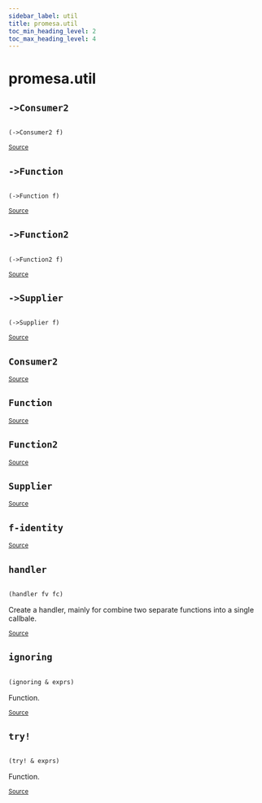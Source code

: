 ```yaml
---
sidebar_label: util
title: promesa.util
toc_min_heading_level: 2
toc_max_heading_level: 4
---
```


# <a name="promesa.util">promesa.util</a>






## <a name="promesa.util/->Consumer2">`->Consumer2`</a><a name="promesa.util/->Consumer2"></a>
``` clojure

(->Consumer2 f)
```
<p><sub><a href="https://github.com/funcool/promesa/blob/master/src/promesa/util.cljc#L67-L70">Source</a></sub></p>

## <a name="promesa.util/->Function">`->Function`</a><a name="promesa.util/->Function"></a>
``` clojure

(->Function f)
```
<p><sub><a href="https://github.com/funcool/promesa/blob/master/src/promesa/util.cljc#L37-L40">Source</a></sub></p>

## <a name="promesa.util/->Function2">`->Function2`</a><a name="promesa.util/->Function2"></a>
``` clojure

(->Function2 f)
```
<p><sub><a href="https://github.com/funcool/promesa/blob/master/src/promesa/util.cljc#L61-L64">Source</a></sub></p>

## <a name="promesa.util/->Supplier">`->Supplier`</a><a name="promesa.util/->Supplier"></a>
``` clojure

(->Supplier f)
```
<p><sub><a href="https://github.com/funcool/promesa/blob/master/src/promesa/util.cljc#L32-L34">Source</a></sub></p>

## <a name="promesa.util/Consumer2">`Consumer2`</a><a name="promesa.util/Consumer2"></a>



<p><sub><a href="https://github.com/funcool/promesa/blob/master/src/promesa/util.cljc#L67-L70">Source</a></sub></p>

## <a name="promesa.util/Function">`Function`</a><a name="promesa.util/Function"></a>



<p><sub><a href="https://github.com/funcool/promesa/blob/master/src/promesa/util.cljc#L37-L40">Source</a></sub></p>

## <a name="promesa.util/Function2">`Function2`</a><a name="promesa.util/Function2"></a>



<p><sub><a href="https://github.com/funcool/promesa/blob/master/src/promesa/util.cljc#L61-L64">Source</a></sub></p>

## <a name="promesa.util/Supplier">`Supplier`</a><a name="promesa.util/Supplier"></a>



<p><sub><a href="https://github.com/funcool/promesa/blob/master/src/promesa/util.cljc#L32-L34">Source</a></sub></p>

## <a name="promesa.util/f-identity">`f-identity`</a><a name="promesa.util/f-identity"></a>



<p><sub><a href="https://github.com/funcool/promesa/blob/master/src/promesa/util.cljc#L43-L43">Source</a></sub></p>

## <a name="promesa.util/handler">`handler`</a><a name="promesa.util/handler"></a>
``` clojure

(handler fv fc)
```

Create a handler, mainly for combine two separate functions
  into a single callbale.
<p><sub><a href="https://github.com/funcool/promesa/blob/master/src/promesa/util.cljc#L72-L77">Source</a></sub></p>

## <a name="promesa.util/ignoring">`ignoring`</a><a name="promesa.util/ignoring"></a>
``` clojure

(ignoring & exprs)
```
Function.
<p><sub><a href="https://github.com/funcool/promesa/blob/master/src/promesa/util.cljc#L118-L120">Source</a></sub></p>

## <a name="promesa.util/try!">`try!`</a><a name="promesa.util/try!"></a>
``` clojure

(try! & exprs)
```
Function.
<p><sub><a href="https://github.com/funcool/promesa/blob/master/src/promesa/util.cljc#L122-L124">Source</a></sub></p>

